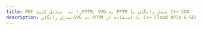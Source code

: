 ---title: PDF را به  تبدیل کنیدPPTM، SVG به PPTM مبدل رایگان یا C++ SDKdescription: تبدیل رایگانSVG به PPTM با استفاده از C++ Cloud APIs & SDK همچنین اسناد PDF را در Cloud ایجاد، ویرایش و رندر کنید.---